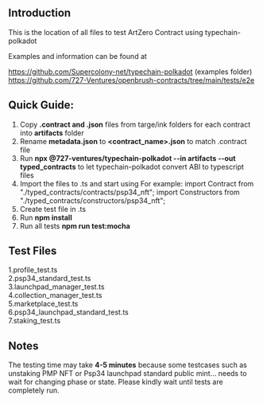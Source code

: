 
## Introduction

This is the location of all files to test ArtZero Contract using typechain-polkadot

Examples and information can be found at

https://github.com/Supercolony-net/typechain-polkadot (examples folder)
https://github.com/727-Ventures/openbrush-contracts/tree/main/tests/e2e


## Quick Guide:

1. Copy **.contract and .json** files from targe/ink folders for each contract into **artifacts** folder
2. Rename **metadata.json** to **<contract_name>.json** to match .contract file
3. Run **npx @727-ventures/typechain-polkadot --in artifacts --out typed_contracts** to let typechain-polkadot convert ABI to typescript files
4. Import the files to .ts and start using
For example:
import Contract from "./typed_contracts/contracts/psp34_nft";
import Constructors from "./typed_contracts/constructors/psp34_nft";
5. Create test file in .ts
6. Run **npm install**
7. Run all tests **npm run test:mocha**

## Test Files

1.profile_test.ts  
2.psp34_standard_test.ts  
3.launchpad_manager_test.ts  
4.collection_manager_test.ts  
5.marketplace_test.ts  
6.psp34_launchpad_standard_test.ts  
7.staking_test.ts  

## Notes

The testing time may take **4-5 minutes** because some testcases such as unstaking PMP NFT or Psp34 launchpad standard public mint... needs to wait for changing phase or state. Please kindly wait until tests are completely run.